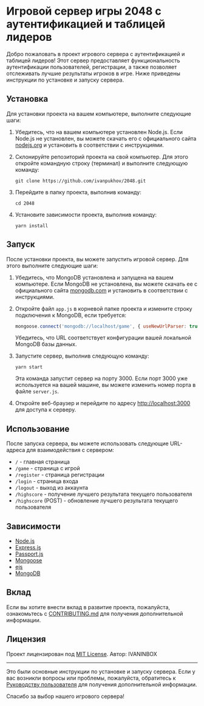 
# Игровой сервер игры 2048 с аутентификацией и таблицей лидеров

Добро пожаловать в проект игрового сервера с аутентификацией и таблицей лидеров! Этот сервер предоставляет функциональность аутентификации пользователей, регистрации, а также позволяет отслеживать лучшие результаты игроков в игре. Ниже приведены инструкции по установке и запуску сервера.

## Установка

Для установки проекта на вашем компьютере, выполните следующие шаги:

1. Убедитесь, что на вашем компьютере установлен Node.js. Если Node.js не установлен, вы можете скачать его с официального сайта [nodejs.org](https://nodejs.org) и установить в соответствии с инструкциями.

2. Склонируйте репозиторий проекта на свой компьютер. Для этого откройте командную строку (терминал) и выполните следующую команду:

   ```
   git clone https://github.com/ivanpukhov/2048.git
   ```

  
3. Перейдите в папку проекта, выполнив команду:

   ```
   cd 2048
   ```

4. Установите зависимости проекта, выполнив команду:

   ```
   yarn install
   ```

## Запуск

После установки проекта, вы можете запустить игровой сервер. Для этого выполните следующие шаги:

1. Убедитесь, что MongoDB установлена и запущена на вашем компьютере. Если MongoDB не установлена, вы можете скачать ее с официального сайта [mongodb.com](https://www.mongodb.com) и установить в соответствии с инструкциями.

2. Откройте файл `app.js` в корневой папке проекта и измените строку подключения к MongoDB, если требуется:

   ```javascript
   mongoose.connect('mongodb://localhost/game', { useNewUrlParser: true, useUnifiedTopology: true });
   ```

   Убедитесь, что URL соответствует конфигурации вашей локальной MongoDB базы данных.

3. Запустите сервер, выполнив следующую команду:

   ```
   yarn start
   ```

   Эта команда запустит сервер на порту 3000. Если порт 3000 уже используется на вашей машине, вы можете изменить номер порта в файле `server.js`.

4. Откройте веб-браузер и перейдите по адресу [http://localhost:3000](http://localhost:3000) для доступа к серверу.

## Использование

После запуска сервера, вы можете использовать следующие URL-адреса для взаимодействия с сервером:

- `/` - главная страница
- `/game` - страница с игрой
- `/register` - страница регистрации
- `/login` - страница входа
- `/logout` - выход из аккаунта
- `/highscore` - получение лучшего результата текущего пользователя
- `/highscore` (POST) - обновление лучшего результата текущего пользователя

## Зависимости

- [Node.js](https://nodejs.org)
- [Express.js](https://expressjs.com)
- [Passport.js](http://www.passportjs.org)
- [Mongoose](https://mongoosejs.com)
- [ejs](https://ejs.co)
- [MongoDB](https://www.mongodb.com)

## Вклад

Если вы хотите внести вклад в развитие проекта, пожалуйста, ознакомьтесь с [CONTRIBUTING.md](CONTRIBUTING.md) для получения дополнительной информации.

## Лицензия

Проект лицензирован под [MIT License](LICENSE).
Автор: IVANINBOX

---

Это были основные инструкции по установке и запуску сервера. Если у вас возникли вопросы или проблемы, пожалуйста, обратитесь к [Руководству пользователя](docs/user-guide.md) для получения дополнительной информации.

Спасибо за выбор нашего игрового сервера!